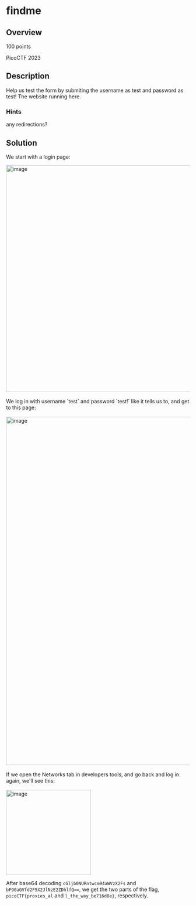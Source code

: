 # findme #
## Overview ##
100 points

PicoCTF 2023
## Description ##
Help us test the form by submiting the username as test and password as test!
The website running here.
### Hints ###
any redirections?
## Solution ##
We start with a login page: 

<img width="620" alt="image" src="https://github.com/xoxo-ily/ctfWriteups/assets/68173773/a1b07a7d-ec21-4746-b7a3-d295d6a72a70">
<br><br>
We log in with username `test` and password `test!` like it tells us to, and get to this page:
<br><br>
<img width="952" alt="image" src="https://github.com/xoxo-ily/ctfWriteups/assets/68173773/26b20790-ae08-414c-8ee0-d2cc4b0c5718">
<br><br>
If we open the Networks tab in developers tools, and go back and log in again, we'll see this:
<br><br>
<img width="232" alt="image" src="https://github.com/xoxo-ily/ctfWriteups/assets/68173773/163a6f3d-1e1d-40bd-9941-47629966c5f1">
<br>

After base64 decoding `cGljb0NURntwcm94aWVzX2Fs` and `bF90aGVfd2F5X2JlNzE2ZDhlfQ==`, we get the two parts of the flag, `picoCTF{proxies_al` and `l_the_way_be716d8e}`, respectively.
